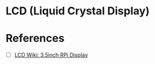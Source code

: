 # LCD (Liquid Crystal Display)

# References

- [ ] [LCD Wiki: 3.5inch RPi Display](http://www.lcdwiki.com/3.5inch_RPi_Display)
